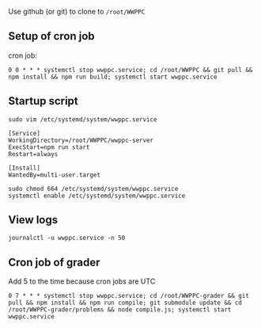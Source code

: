 Use github (or git) to clone to `/root/WWPPC`

## Setup of cron job

cron job:
```
0 0 * * * systemctl stop wwppc.service; cd /root/WWPPC && git pull && npm install && npm run build; systemctl start wwppc.service
```

## Startup script

`sudo vim /etc/systemd/system/wwppc.service`

```
[Service]
WorkingDirectory=/root/WWPPC/wwppc-server
ExecStart=npm run start
Restart=always

[Install]
WantedBy=multi-user.target
```

```
sudo chmod 664 /etc/systemd/system/wwppc.service
systemctl enable /etc/systemd/system/wwppc.service
```

## View logs

`journalctl -u wwppc.service -n 50`

## Cron job of grader

Add 5 to the time because cron jobs are UTC

```
0 7 * * * systemctl stop wwppc.service; cd /root/WWPPC-grader && git pull && npm install && npm run compile; git submodule update && cd /root/WWPPC-grader/problems && node compile.js; systemctl start wwppc.service
```